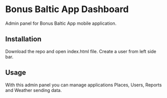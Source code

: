 # Bonus Baltic App Dashboard

Admin panel for Bonus Baltic App mobile application.

## Installation

Download the repo and open index.html file. Create a user from left side bar.

## Usage
With this admin panel you can manage applications Places, Users, Reports and Weather sending data.
